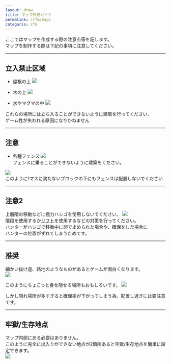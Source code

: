 ```yaml
---
layout: draw
title: マップ作成ガイド
permalink: /rfm/mapc
categoris: rfm
---
```


ここではマップを作成する際の注意点等を記します。<br>
マップを制作する際は下記の事項に注意してください。<br>

 
----------------------------------------------------
## 立入禁止区域  

 + 屋根の上
<img src="http://web.njj12.net/public/images/rfm/maps/yane1.png"><br>  

 + 木の上
<img src="http://web.njj12.net/public/images/rfm/maps/yane2.png"><br>  

 + 水やマグマの中
<img src="http://web.njj12.net/public/images/rfm/maps/mizu.png"><br>  

これらの場所には立ち入ることができないように建築を行ってください。<br>
ゲーム性が失われる原因になりかねません<br>

----------------------------------------------------
## 注意

 + 各種フェンス
<img src="http://web.njj12.net/public/images/rfm/maps/fence1.png"><br>
フェンスに乗ることができないように建築をください。<br>

<img src="http://web.njj12.net/public/images/rfm/maps/fence2.png"><br>
このように1マスに満たないブロックの下にもフェンスは配置しないでください<br>

----------------------------------------------------
## 注意2

上層階の移動などに極力ハシゴを使用しないでください。
<img src="http://web.njj12.net/public/images/rfm/maps/hasigo.png"><br>
階段を使用するか[リフト](http://web.njj12.net/rfm/update/468)を使用するなどの対策を行ってください。<br>
ハンターがハシゴで移動中に卵で止められた場合や、確保をした場合に<br>
ハンターの位置がずれてしまうためです。<br>

----------------------------------------------------
## 推奨

細かい抜け道、路地のようなものがあるとゲームが面白くなります。<br>
<img src="http://web.njj12.net/public/images/rfm/maps/roji.png"><br>

このようにちょこっと身を隠せる場所もおもしろいです。
<img src="http://web.njj12.net/public/images/rfm/maps/kakure1.png"><br>

しかし隠れ場所が多すぎると確保率が下がってしまう為、配置し過ぎには要注意です。<br>

----------------------------------------------------
## 牢獄/生存地点

マップ内部にある必要はありません。<br>
このように完全に出入りができない地点が2箇所あると牢獄/生存地点を簡単に設定できます。<br>
<img src="http://web.njj12.net/public/images/rfm/maps/jails.png"><br>






